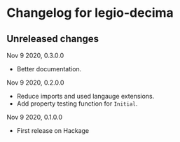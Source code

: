 # Changelog for legio-decima

## Unreleased changes

Nov 9 2020, 0.3.0.0
  - Better documentation.

Nov 9 2020, 0.2.0.0
  - Reduce imports and used langauge extensions.
  - Add property testing function for `Initial`.

Nov 9 2020, 0.1.0.0
  - First release on Hackage
